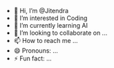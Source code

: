 - 👋 Hi, I’m @Jitendra
- 👀 I’m interested in Coding
- 🌱 I’m currently learning AI
- 💞️ I’m looking to collaborate on ...
- 📫 How to reach me ...
- 😄 Pronouns: ...
- ⚡ Fun fact: ...

<!---
Jitendra-UST/Jitendra-UST is a ✨ special ✨ repository because its `README.md` (this file) appears on your GitHub profile.
You can click the Preview link to take a look at your changes.
--->
